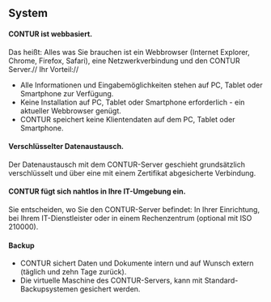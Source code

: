 ## System

#### CONTUR ist webbasiert.

Das heißt: Alles was Sie brauchen ist ein Webbrowser (Internet Explorer, Chrome, Firefox, Safari), eine Netzwerkverbindung und den CONTUR Server.//
Ihr Vorteil://
- Alle Informationen und Eingabemöglichkeiten stehen auf PC, Tablet oder Smartphone zur Verfügung.
- Keine Installation auf PC, Tablet oder Smartphone erforderlich - ein aktueller Webbrowser genügt.
- CONTUR speichert keine Klientendaten auf dem PC, Tablet oder Smartphone.

#### Verschlüsselter Datenaustausch.

Der Datenaustausch mit dem CONTUR-Server geschieht grundsätzlich verschlüsselt und über eine mit einem Zertifikat abgesicherte Verbindung.

#### CONTUR fügt sich nahtlos in Ihre IT-Umgebung ein.

Sie entscheiden, wo Sie den CONTUR-Server befindet: In Ihrer Einrichtung, bei Ihrem IT-Dienstleister oder in einem Rechenzentrum (optional mit ISO 210000). 

#### Backup

- CONTUR sichert Daten und Dokumente intern und auf Wunsch extern (täglich und zehn Tage zurück).
- Die virtuelle Maschine des CONTUR-Servers, kann mit Standard-Backupsystemen gesichert werden.
